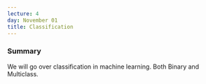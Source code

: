```yaml
---
lecture: 4
day: November 01
title: Classification
---
```


### Summary
We will go over classification in machine learning. Both Binary and Multiclass. 